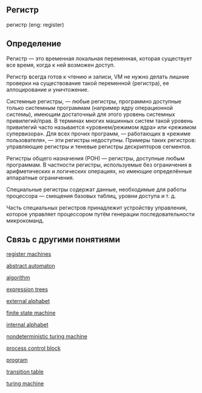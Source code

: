 ## Регистр
регистр (eng: register) 

## Определение
Регистр — это временная локальная переменная, которая существует все время, когда к ней возможен доступ.

Регистр всегда готов к чтению и записи, VM не нужно делать лишние проверки на существование такой переменной (регистра), ее аллоцирование и уничтожение.

Системные регистры, — любые регистры, программно доступные только системным программам (например ядру операционной системы), имеющим достаточный для этого уровень системных привилегий/прав. В терминах многих машинных систем такой уровень привилегий часто называется «уровнем/режимом ядра» или «режимом супервизора». Для всех прочих программ, — работающих в «режиме пользователя», — эти регистры недоступны. Примеры таких регистров: управляющие регистры и теневые регистры дескрипторов сегментов.

Регистры общего назначения (РОН) — регистры, доступные любым программам. В частности регистры, используемые без ограничения в арифметических и логических операциях, но имеющие определённые аппаратные ограничения.

Специальные регистры содержат данные, необходимые для работы процессора — смещения базовых таблиц, уровни доступа и т. д.

Часть специальных регистров принадлежит устройству управления, которое управляет процессором путём генерации последовательности микрокоманд.

## Cвязь с другими понятиями 
[register machines](https://github.com/vernikkkkkkkkkkkkkkkkkkk/concept/blob/main/virtual%20machines/register%20machines/register%20machines.md)

[abstract automaton](https://github.com/vernikkkkkkkkkkkkkkkkkkk/concept/blob/main/virtual%20machines/register%20machines/abstract%20automaton.md)

[algorithm](https://github.com/vernikkkkkkkkkkkkkkkkkkk/concept/blob/main/virtual%20machines/register%20machines/algorithm.md)

[expression trees](https://github.com/vernikkkkkkkkkkkkkkkkkkk/concept/blob/main/virtual%20machines/register%20machines/expression%20trees.md)

[external alphabet](https://github.com/vernikkkkkkkkkkkkkkkkkkk/concept/blob/main/virtual%20machines/register%20machines/external%20alphabet.md)

[finite state machine](https://github.com/vernikkkkkkkkkkkkkkkkkkk/concept/blob/main/virtual%20machines/register%20machines/finite%20state%20machine.md)

[internal alphabet](https://github.com/vernikkkkkkkkkkkkkkkkkkk/concept/blob/main/virtual%20machines/register%20machines/internal%20alphabet.md)

[nondeterministic turing machine](https://github.com/vernikkkkkkkkkkkkkkkkkkk/concept/blob/main/virtual%20machines/register%20machines/nondeterministic%20turing%20machine.md)

[process control block](https://github.com/vernikkkkkkkkkkkkkkkkkkk/concept/blob/main/virtual%20machines/register%20machines/process%20control%20block.md)

[program](https://github.com/vernikkkkkkkkkkkkkkkkkkk/concept/blob/main/virtual%20machines/register%20machines/program.md)

[transition table](https://github.com/vernikkkkkkkkkkkkkkkkkkk/concept/blob/main/virtual%20machines/register%20machines/transition%20table.md)

[turing machine](https://github.com/vernikkkkkkkkkkkkkkkkkkk/concept/blob/main/virtual%20machines/register%20machines/turing%20machine.md)


